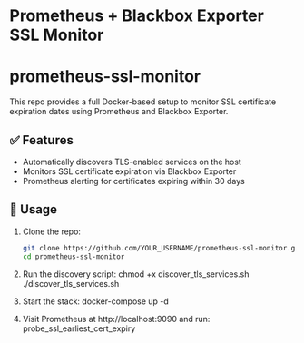 # Prometheus + Blackbox Exporter SSL Monitor
# prometheus-ssl-monitor

This repo provides a full Docker-based setup to monitor SSL certificate expiration dates using Prometheus and Blackbox Exporter.

## ✅ Features

- Automatically discovers TLS-enabled services on the host
- Monitors SSL certificate expiration via Blackbox Exporter
- Prometheus alerting for certificates expiring within 30 days

## 🚀 Usage

1. Clone the repo:
   ```bash
   git clone https://github.com/YOUR_USERNAME/prometheus-ssl-monitor.git
   cd prometheus-ssl-monitor
   
2. Run the discovery script:
    chmod +x discover_tls_services.sh
    ./discover_tls_services.sh
   
3. Start the stack:
    docker-compose up -d
   
4. Visit Prometheus at http://localhost:9090 and run:
    probe_ssl_earliest_cert_expiry  
